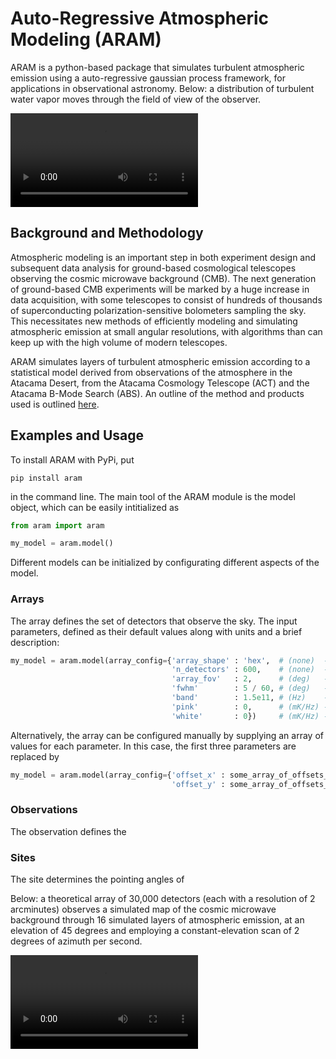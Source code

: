# Auto-Regressive Atmospheric Modeling (ARAM)

ARAM is a python-based package that simulates turbulent atmospheric emission using a auto-regressive gaussian process framework, for applications in observational astronomy. Below: a distribution of turbulent water vapor moves through the field of view of the observer. 

![Watch the video](https://user-images.githubusercontent.com/41275226/117068746-acbf8980-acf9-11eb-8016-64fa01e12a77.mp4)

## Background and Methodology

Atmospheric modeling is an important step in both experiment design and subsequent data analysis for ground-based cosmological telescopes observing the cosmic microwave background (CMB). The next generation of ground-based CMB experiments will be marked by a huge increase in data acquisition, with some telescopes to consist of hundreds of thousands of superconducting polarization-sensitive bolometers sampling the sky. This necessitates new methods of efficiently modeling and simulating atmospheric emission at small angular resolutions, with algorithms than can keep up with the high volume of modern telescopes. 

ARAM simulates layers of turbulent atmospheric emission according to a statistical model derived from observations of the atmosphere in the Atacama Desert, from the Atacama Cosmology Telescope (ACT) and the Atacama B-Mode Search (ABS). An outline of the method and products used is outlined [here](https://github.com/tomachito/aram/blob/main/README.md). 


## Examples and Usage 

To install ARAM with PyPi, put 

```console
pip install aram
```
in the command line. The main tool of the ARAM module is the model object, which can be easily intitialized as 

```python
from aram import aram

my_model = aram.model()
```

Different models can be initialized by configurating different aspects of the model. 

### Arrays

The array defines the set of detectors that observe the sky. The input parameters, defined as their default values along with units and a brief description:

```python
my_model = aram.model(array_config={'array_shape' : 'hex',  # (none)  - the shape of the array. 
                                    'n_detectors' : 600,    # (none)  - the number of detectors. 
                                    'array_fov'   : 2,      # (deg)   - maximum separation of detectors, in degrees. 
                                    'fwhm'        : 5 / 60, # (deg)   - the full-width at half-maximum of the beams.
                                    'band'        : 1.5e11, # (Hz)    - the observing band of the detectors, in Hz. 
                                    'pink'        : 0,      # (mK/Hz) - scale factor for the pink noise spectrum. 
                                    'white'       : 0})     # (mK/Hz) - scale factor for the white noise spectrum. 
```
Alternatively, the array can be configured manually by supplying an array of values for each parameter. In this case, the first three parameters are replaced by
```python
my_model = aram.model(array_config={'offset_x' : some_array_of_offsets_x,  # in degrees
                                    'offset_y' : some_array_of_offsets_y}) # in degrees
```



### Observations

The observation defines the 

### Sites

The site determines the pointing angles of 



Below: a theoretical array of 30,000 detectors (each with a resolution of 2 arcminutes) observes a simulated map of the cosmic microwave background through 16 simulated layers of atmospheric emission, at an elevation of 45 degrees and employing a constant-elevation scan of 2 degrees of azimuth per second. 

![Watch the video](https://user-images.githubusercontent.com/41275226/115489537-539c2400-a22a-11eb-9f3f-013b4c5e8f6a.mp4)

